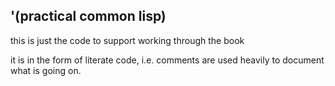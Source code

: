 ## '(practical common lisp)

this is just the code to support working through the book

it is in the form of literate code, i.e. comments are used heavily to 
document what is going on.
